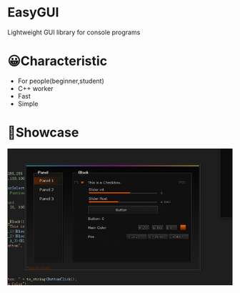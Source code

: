# EasyGUI
Lightweight GUI library for console programs
# 😀Characteristic
- For people(beginner,student)
- C++ worker
- Fast
- Simple
# 🥰Showcase
![image](https://github.com/Coslly/EasyGUI-Lightweight/blob/main/PAA.png?raw=true)
